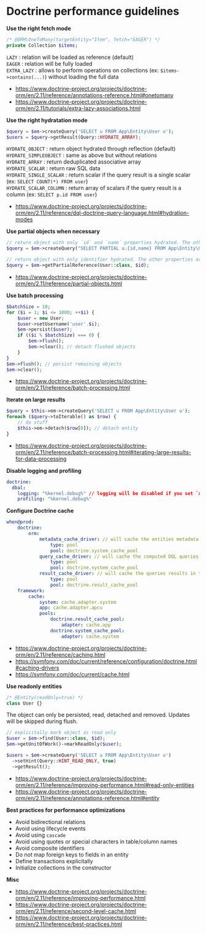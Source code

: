 # Doctrine performance guidelines

**Use the right fetch mode**
```php
/* @ORM\OneToMany(targetEntity="Item", fetch="EAGER") */
private Collection $items;
```
`LAZY` : relation will be loaded as reference (default)  
`EAGER` : relation will be fully loaded  
`EXTRA_LAZY` : allows to perform operations on collections (ex: `$items->contains(...)`) without loading the full data

- https://www.doctrine-project.org/projects/doctrine-orm/en/2.11/reference/annotations-reference.html#onetomany
- https://www.doctrine-project.org/projects/doctrine-orm/en/2.11/tutorials/extra-lazy-associations.html

**Use the right hydratation mode**
```php
$query = $em->createQuery('SELECT u FROM App\Entity\User u');
$users = $query->getResult(Query::HYDRATE_ARRAY);
```
`HYDRATE_OBJECT` : return object hydrated through reflection (default)  
`HYDRATE_SIMPLEOBJECT` : same as above but without relations  
`HYDRATE_ARRAY` : return deduplicated associative array  
`HYDRATE_SCALAR` : return raw SQL data  
`HYDRATE_SINGLE_SCALAR` : return scalar if the query result is a single scalar (ex: `SELECT COUNT(*) FROM user`)  
`HYDRATE_SCALAR_COLUMN` : return array of scalars if the query result is a column (ex: `SELECT p.id FROM user`)

- https://www.doctrine-project.org/projects/doctrine-orm/en/2.11/reference/dql-doctrine-query-language.html#hydration-modes

**Use partial objects when necessary**
```php
// return object with only `id` and `name` properties hydrated. The other properties are null.
$query = $em->createQuery("SELECT PARTIAL u.{id,name} FROM App\Entity\User u");

// return object with only identifier hydrated. The other properties are null.
$query = $em->getPartialReference(User::class, $id);
```

- https://www.doctrine-project.org/projects/doctrine-orm/en/2.11/reference/partial-objects.html

**Use batch processing**
```php
$batchSize = 10;
for ($i = 1; $i <= 1000; ++$i) {
    $user = new User;
    $user->setUsername('user'.$i);
    $em->persist($user);
    if (($i % $batchSize) === 0) {
        $em->flush();
        $em->clear(); // detach flushed objects
    }
}
$em->flush(); // persist remaining objects
$em->clear();
```

- https://www.doctrine-project.org/projects/doctrine-orm/en/2.11/reference/batch-processing.html

**Iterate on large results**
```php
$query = $this->em->createQuery('SELECT u FROM App\Entity\User u');
foreach ($query->toIterable() as $row) {
    // do stuff
    $this->em->detach($row[0]); // detach entity
}
```

- https://www.doctrine-project.org/projects/doctrine-orm/en/2.11/reference/batch-processing.html#iterating-large-results-for-data-processing

**Disable logging and profiling**
```yaml
doctrine:
  dbal:
    logging: "%kernel.debug%" // logging will be disabled if you set `APP_DEBUG=false` in `dev` or `test` env.
    profiling: "%kernel.debug%"
```

**Configure Doctrine cache**
```yaml
when@prod:
    doctrine:
        orm:
            metadata_cache_driver: // will cache the entities metadata in the "system" cache
                type: pool
                pool: doctrine.system_cache_pool
            query_cache_driver: // will cache the computed DQL queries in the "system" cache
                type: pool
                pool: doctrine.system_cache_pool
            result_cache_driver: // will cache the queries results in the "app" cache
                type: pool
                pool: doctrine.result_cache_pool
    framework:
        cache:
            system: cache.adapter.system
            app: cache.adapter.apcu
            pools:
                doctrine.result_cache_pool:
                    adapter: cache.app
                doctrine.system_cache_pool:
                    adapter: cache.system
```

- https://www.doctrine-project.org/projects/doctrine-orm/en/2.11/reference/caching.html
- https://symfony.com/doc/current/reference/configuration/doctrine.html#caching-drivers
- https://symfony.com/doc/current/cache.html

**Use readonly entities**
```php
/* @Entity(readOnly=true) */
class User {}
```
The object can only be persisted, read, detached and removed. Updates will be skipped during flush.
```php
// explicitally mark object as read only
$user = $em->find(User::class, $id);
$em->getUnitOfWork()->markReadOnly($user);

$users = $em->createQuery('SELECT u FROM App\Entity\User u')
  ->setHint(Query::HINT_READ_ONLY, true)
  ->getResult();
```

- https://www.doctrine-project.org/projects/doctrine-orm/en/2.11/reference/improving-performance.html#read-only-entities
- https://www.doctrine-project.org/projects/doctrine-orm/en/2.11/reference/annotations-reference.html#entity

**Best practices for performance optimizations**
- Avoid bidirectional relations
- Avoid using lifecycle events
- Avoid using `cascade`
- Avoid using quotes or special characters in table/column names
- Avoid composite identifiers
- Do not map foreign keys to fields in an entity
- Define transactions explicitally
- Initialize collections in the constructor

**Misc**
- https://www.doctrine-project.org/projects/doctrine-orm/en/2.11/reference/improving-performance.html
- https://www.doctrine-project.org/projects/doctrine-orm/en/2.11/reference/second-level-cache.html
- https://www.doctrine-project.org/projects/doctrine-orm/en/2.11/reference/best-practices.html
